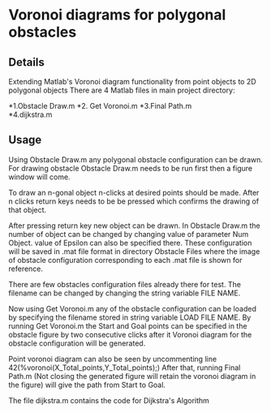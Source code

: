 # Voronoi diagrams for polygonal obstacles
## Details
Extending Matlab's Voronoi diagram functionality from point objects to 2D polygonal objects
There are 4 Matlab files in main project directory:

  *1.Obstacle Draw.m 
  *2. Get Voronoi.m
  *3.Final Path.m  
  *4.dijkstra.m

## Usage
Using Obstacle Draw.m any polygonal obstacle configuration
can be drawn. For drawing obstacle Obstacle Draw.m
needs to be run first then a figure window will come. 

To draw an n-gonal object n-clicks at desired points should be
made. After n clicks return keys needs to be be pressed
which confirms the drawing of that object. 

After pressing
return key new object can be drawn. In Obstacle Draw.m
the number of object can be changed by changing value
of parameter Num Object. value of Epsilon can also be
specified there. These configuration will be saved in .mat 
file format in directory Obstacle Files where the image of
obstacle configuration corresponding to each .mat file is shown
for reference. 

There are few obstacles configuration files already there for test.
The filename can be changed by changing the
string variable FILE NAME.

Now using Get Voronoi.m any
of the obstacle configuration can be loaded by specifying
the filename stored in string variable LOAD FILE NAME.
By running Get Voronoi.m the Start and Goal points can
be specified in the obstacle figure by two consecutive clicks
after it Voronoi diagram for the obstacle configuration will be
generated.

Point voronoi diagram can also be seen by uncommenting line 42(%voronoi(X_Total_points,Y_Total_points);)
After that, running Final Path.m (Not closing the generated figure will retain the voronoi diagram in the figure) will give the path
from Start to Goal.


The file dijkstra.m contains the code for Dijkstra's Algorithm
